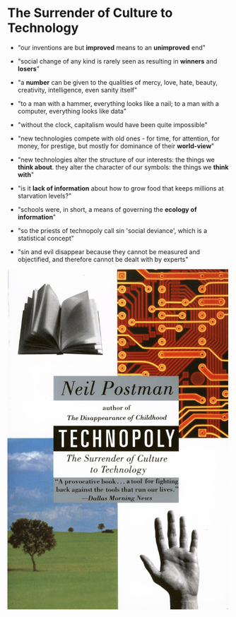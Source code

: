 # The Surrender of Culture to Technology

* "our inventions are but **improved** means to an **unimproved** end"

* "social change of any kind is rarely seen as resulting in **winners** and **losers**"

* "a **number** can be given to the qualities of mercy, love, hate, beauty, creativity, intelligence, even sanity itself"

* "to a man with a hammer, everything looks like a nail; to a man with a computer, everything looks like data"

* "without the clock, capitalism would have been quite impossible"

* "new technologies compete with old ones - for time, for attention, for money, for prestige, but mostly for dominance of their **world-view**"

* "new technologies alter the structure of our interests: the things we **think about**. they alter the character of our symbols: the things we **think with**"

* "is it **lack of information** about how to grow food that keeps millions at starvation levels?"

* "schools were, in short, a means of governing the **ecology of information**"

* "so the priests of technopoly call sin 'social deviance', which is a statistical concept"

* "sin and evil disappear because they cannot be measured and objectified, and therefore cannot be dealt with by experts"

<p float="left">
	<img src="./pix/the-surrender-of-culture-to-technology.jpg" width="500" />
</p>
